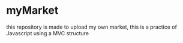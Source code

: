 # myMarket
this repository is made to upload my own market, this is a practice of Javascript using a MVC structure 
